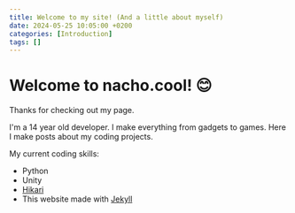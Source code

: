 ```yaml
---
title: Welcome to my site! (And a little about myself)
date: 2024-05-25 10:05:00 +0200
categories: [Introduction]
tags: []
---
```


# Welcome to **nacho.cool**! 😊

Thanks for checking out my page.

I'm a 14 year old developer. I make everything from gadgets to games. Here I make posts about my coding projects.

My current coding skills:

- Python
- Unity
- [Hikari](https://www.hikari-py.dev/ "Python API for Discord bots")
- This website made with [Jekyll](https://jekyllrb.com/)
